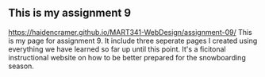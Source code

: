 ## This is my assignment 9
https://haidencramer.github.io/MART341-WebDesign/assignment-09/
This is my page for assignment 9. It include three seperate pages I created using everything we have learned so far up until this point. It's a ficitonal instructional website on how to be better prepared for the snowboarding season.  
